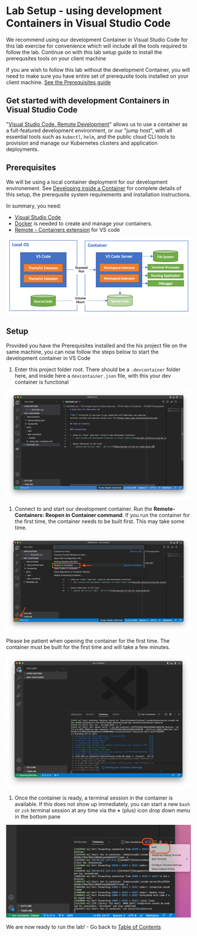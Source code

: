# Lab Setup - using development Containers in Visual Studio Code

We recommend using our development Container in Visual Studio Code for this lab
exercise for convenience which will include all the tools required to follow the
lab. Continue on with this lab setup guide to install the prerequsites tools on
your client machine

If you are wish to follow this lab without the development Container, you will
need to make sure you have entire set of prerequsite tools installed on your
client machine. [See the Prerequisites
guide](../sans-dev-container/lab-setup-sans-dev-container.md)

## Get started with development Containers in Visual Studio Code

"[Visual Studio Code, Remote
Development](https://code.visualstudio.com/docs/remote/remote-overview)" allows
us to use a container as a full-featured development environment, or our "jump
host", with all essential tools such as `kubectl`, `helm`, and
the public cloud CLI tools to provision and manage our Kubernetes clusters and
application deployments.

## Prerequisites

We will be using a local container deployment for our development environement.
See [Developing inside a
Container](https://code.visualstudio.com/docs/remote/containers) for complete
details of this setup, the prerequsite system requirements and installation
instructions.

In summary, you need:

 * [Visual Studio Code](https://code.visualstudio.com/)
 * [Docker](https://docs.docker.com/get-docker/) is needed to create and manage
   your containers.
 * [Remote - Containers extension](https://code.visualstudio.com/docs/remote/containers-tutorial) for VS code

![architecture-containers](media/architecture-containers.png)

## Setup

Provided you have the Prerequisites installed and the his project file on the
same machine, you can now follow the steps below to start the development
container in VS Code

1. Enter this project folder root. There should be a `.devcontainer` folder
   here, and inside here a `devcontainer.json` file, with this your dev container is
   functional

  ![vs code](media/image1.png)

1. Connect to and start our development container. Run the **Remote-Containers:
   Reopen in Container command**. If you run the container for the first time,
   the container needs to be built first. This may take some time.

  ![vs code](media/image2.png)

  Please be patient when opening the container for the first time. The container
  must be built for the first time and will take a few minutes.

  ![vs code](media/image4.png)

1. Once the container is ready, a terminal session in the container is
   available. If this does not show up immediately, you can start a new `bash`
   or `zsh` terminal session at any time via the **+** (plus) icon drop down
   menu in the bottom pane

  ![vs code](media/image5.png)

We are now ready to run the lab! - Go back to [Table of Contents](../../README.md)